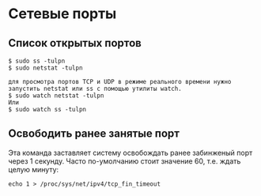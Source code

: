 # Сетевые порты

## Список открытых портов

```
$ sudo ss -tulpn
$ sudo netstat -tulpn

для просмотра портов TCP и UDP в режиме реального времени нужно запустить netstat или ss с помощью утилиты watch. 
$ sudo watch netstat -tulpn
Или
$ sudo watch ss -tulpn
```

## Освободить ранее занятые порт

Эта команда заставляет систему освобождать ранее забинженый порт через 1 секунду. Часто по-умолчанию стоит значение 60, т.е. ждать целую минуту:

```
echo 1 > /proc/sys/net/ipv4/tcp_fin_timeout
```
